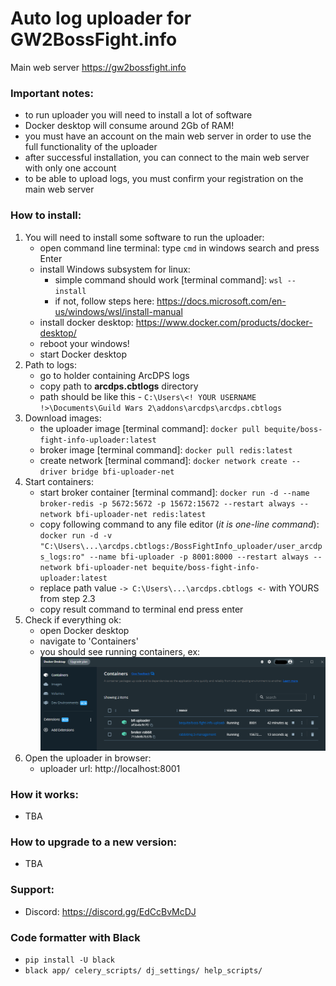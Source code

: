 # Auto log uploader for GW2BossFight.info

Main web server https://gw2bossfight.info

### Important notes:

- to run uploader you will need to install a lot of software
- Docker desktop will consume around 2Gb of RAM!
- you must have an account on the main web server in order to use the full functionality of the uploader
- after successful installation, you can connect to the main web server with only one account
- to be able to upload logs, you must confirm your registration on the main web server

### How to install:

1. You will need to install some software to run the uploader:
    - open command line terminal: type `cmd` in windows search and press Enter
    - install Windows subsystem for linux:
        - simple command should work [terminal command]: `wsl --install`
        - if not, follow steps here: https://docs.microsoft.com/en-us/windows/wsl/install-manual
    - install docker desktop: https://www.docker.com/products/docker-desktop/
    - reboot your windows!
    - start Docker desktop
2. Path to logs:
    - go to holder containing ArcDPS logs
    - copy path to **arcdps.cbtlogs** directory
    - path should be like this - `C:\Users\<! YOUR USERNAME !>\Documents\Guild Wars 2\addons\arcdps\arcdps.cbtlogs`
3. Download images:
    - the uploader image [terminal command]: `docker pull bequite/boss-fight-info-uploader:latest`
    - broker image [terminal command]: `docker pull redis:latest`
    - create network [terminal command]: `docker network create --driver bridge bfi-uploader-net`
4. Start containers:
    - start broker
      container [terminal command]: `docker run -d --name broker-redis -p 5672:5672 -p 15672:15672 --restart always --network bfi-uploader-net redis:latest`
    - copy following command to any file editor (_it is one-line
      command_): `docker run -d -v "C:\Users\...\arcdps.cbtlogs:/BossFightInfo_uploader/user_arcdps_logs:ro" --name bfi-uploader -p 8001:8000 --restart always --network bfi-uploader-net bequite/boss-fight-info-uploader:latest`
    - replace path value `-> C:\Users\...\arcdps.cbtlogs <-` with YOURS from step 2.3
    - copy result command to terminal end press enter
5. Check if everything ok:
    - open Docker desktop
    - navigate to 'Containers'
    - you should see running containers,
      ex: <img src="https://github.com/Valentin-Golyonko/BossFightInfo_uploader/blob/master/media/docker_desctop_example.png" alt="docker_desctop_example">
6. Open the uploader in browser:
    - uploader url: http://localhost:8001

### How it works:

- TBA

### How to upgrade to a new version:

- TBA

### Support:

- Discord: https://discord.gg/EdCcBvMcDJ

### Code formatter with Black

- `pip install -U black`
- `black app/ celery_scripts/ dj_settings/ help_scripts/`

